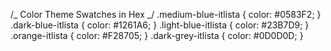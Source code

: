 /_ Color Theme Swatches in Hex _/
.medium-blue-itlista { color: #0583F2; }
.dark-blue-itlista { color: #1261A6; }
.light-blue-itlista { color: #23B7D9; }
.orange-itlista { color: #F28705; }
.dark-grey-itlista { color: #0D0D0D; }
